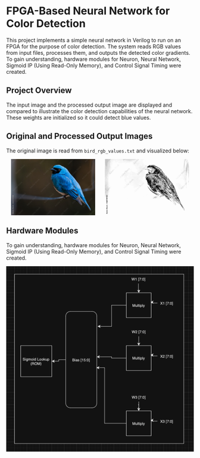 # FPGA-Based Neural Network for Color Detection

This project implements a simple neural network in Verilog to run on an FPGA for the purpose of color detection. The system reads RGB values from input files, processes them, and outputs the detected color gradients. To gain understanding, hardware modules for Neuron, Neural Network, Sigmoid IP (Using Read-Only Memory), and Control Signal Timing were created.

## Project Overview

The input image and the processed output image are displayed and compared to illustrate the color detection capabilities of the neural network. These weights are initialized so it could detect blue values. 

## Original and Processed Output Images

The original image is read from `bird_rgb_values.txt` and visualized below:

<div style="display: flex; justify-content: space-around;">
  <img src="bird.jpg" alt="Original Image" style="width: 45%;">
  <img src="output_image.jpg" alt="Output Image" style="width: 45%;">
</div>

## Hardware Modules

To gain understanding, hardware modules for Neuron, Neural Network, Sigmoid IP (Using Read-Only Memory), and Control Signal Timing were created.

![Neuron Module](Neuron.png)
